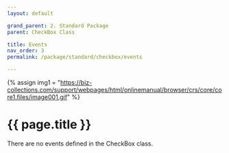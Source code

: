 ```yaml
---
layout: default

grand_parent: 2. Standard Package
parent: CheckBox Class

title: Events
nav_order: 3
permalink: /package/standard/checkbox/events

---
```

{% assign img1 = "https://biz-collections.com/support/webpages/html/onlinemanual/browser/crs/core/core1.files/image001.gif" %}


# {{ page.title }}

There are no events defined in the CheckBox class.